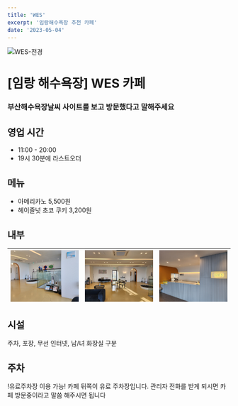 ```yaml
---
title: 'WES'
excerpt: '임랑해수욕장 추천 카페'
date: '2023-05-04'
---
```


![WES-전경](https://raw.githubusercontent.com/BeachStory/beach-weather-post/main/%EC%9E%84%EB%9E%91/WES-%E1%84%8C%E1%85%A5%E1%86%AB%E1%84%80%E1%85%A7%E1%86%BC.png)
# [임랑 해수욕장] WES 카페

### 부산해수욕장날씨 사이트를 보고 방문했다고 말해주세요

## 영업 시간
 - 11:00 - 20:00 
 - 19시 30분에 라스트오더

## 메뉴
- 아메리카노 5,500원
- 헤이즐넛 초코 쿠키 3,200원

## 내부
<img src="https://raw.githubusercontent.com/BeachStory/beach-weather-post/main/%EC%9E%84%EB%9E%91/%E1%84%82%E1%85%A2%E1%84%87%E1%85%AE-1.jpeg" width="100%" height="100%" alt="내부-1">|<img src="https://raw.githubusercontent.com/BeachStory/beach-weather-post/main/%EC%9E%84%EB%9E%91/%E1%84%82%E1%85%A2%E1%84%87%E1%85%AE-2.jpeg" width="100%" height="100%" alt="내부-2">|<img src="https://raw.githubusercontent.com/BeachStory/beach-weather-post/main/%EC%9E%84%EB%9E%91/%E1%84%82%E1%85%A2%E1%84%87%E1%85%AE-4.jpeg" width="100%" height="100%" alt="내부-4">
---|---|---|

## 시설
주차, 포장, 무선 인터넷, 남/녀 화장실 구분

## 주차
!유료주차장 이용 가능! 카페 뒤쪽이 유료 주차장입니다.
관리자 전화를 받게 되시면 카페 방문중이라고 말씀 해주시면 됩니다
